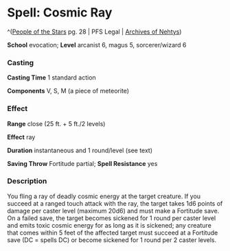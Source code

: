 # Spell: Cosmic Ray

^([People of the Stars][ss-cosmic-ray] pg. 28 | PFS Legal | [Archives of Nehtys][sn-cosmic-ray])

**School** evocation; **Level** arcanist 6, magus 5, sorcerer/wizard 6

### Casting

**Casting Time** 1 standard action  

**Components** V, S, M (a piece of meteorite)

### Effect

**Range** close (25 ft. + 5 ft./2 levels)  

**Effect** ray  

**Duration** instantaneous and 1 round/level (see text)  

**Saving Throw** Fortitude partial; **Spell Resistance** yes

### Description

You fling a ray of deadly cosmic energy at the target creature. If you succeed at a ranged touch attack with the ray, the target takes 1d6 points of damage per caster level (maximum 20d6) and must make a Fortitude save. On a failed save, the target becomes sickened for 1 round per caster level and emits toxic cosmic energy for as long as it is sickened; any creature that comes within 5 feet of the affected target must succeed at a Fortitude save (DC = spells DC) or become sickened for 1 round per 2 caster levels.

[ss-cosmic-ray]: http://paizo.com/products/btpy95d3
[sn-cosmic-ray]: http://www.archivesofnethys.com/SpellDisplay.aspx?ItemName=Cosmic%20Ray